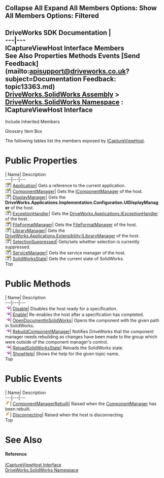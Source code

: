 Collapse All Expand All Members Options: Show All  Members Options: Filtered   
---  
DriveWorks SDK Documentation  |   
---|---  
ICaptureViewHost Interface Members   
See Also Properties Methods Events [Send Feedback](mailto:apisupport@driveworks.co.uk?subject=Documentation Feedback: topic13363.md)  
[DriveWorks.SolidWorks Assembly](topic13342.md) > [DriveWorks.SolidWorks Namespace](topic13345.md) : ICaptureViewHost Interface  
---  
  
Include Inherited Members    


Glossary Item Box

The following tables list the members exposed by [ICaptureViewHost](topic13363.md).

# Public Properties

| Name| Description  
---|---|---  
![ Property](dotnetimages/Property.gif)| [Application](topic13374.md)| Gets a reference to the current application.   
![ Property](dotnetimages/Property.gif)| [ComponentManager](topic13375.md)| Gets the [IComponentManager](topic13385.md) of the host.   
![ Property](dotnetimages/Property.gif)| [DisplayManager](topic13376.md)| Gets the **DriveWorks.Applications.Implementation.Configuration.UIDisplayManager** of the host.   
![ Property](dotnetimages/Property.gif)| [ExceptionHandler](topic13377.md)| Gets the [DriveWorks.Applications.IExceptionHandler](topic207.md) of the host.   
![ Property](dotnetimages/Property.gif)| [FileFormatManager](topic13378.md)| Gets the [FileFormatManager](topic13378.md) of the host.   
![ Property](dotnetimages/Property.gif)| [LibraryManager](topic13379.md)| Gets the [DriveWorks.Applications.Extensibility.ILibraryManager](topic2079.md) of the host.   
![ Property](dotnetimages/Property.gif)| [SelectionSuppressed](topic13380.md)| Gets/sets whether selection is currently suppressed.   
![ Property](dotnetimages/Property.gif)| [ServiceManager](topic13381.md)| Gets the service manager of the host.   
![ Property](dotnetimages/Property.gif)| [SolidWorksState](topic13382.md)| Gets the current state of SolidWorks.   
Top

# Public Methods

| Name| Description  
---|---|---  
![ Method](dotnetimages/Method.gif)| [Disable](topic13368.md)| Disables the host ready for a specification.   
![ Method](dotnetimages/Method.gif)| [Enable](topic13369.md)| Re-enables the host after a specification has completed.   
![ Method](dotnetimages/Method.gif)| [OpenDocumentInSolidWorks](topic13370.md)| Opens the component with the given path in SolidWorks.   
![ Method](dotnetimages/Method.gif)| [RebuildComponentManager](topic13371.md)| Notifies DriveWorks that the component manager needs rebuilding as changes have been made to the group which were outside of the component manager's control.   
![ Method](dotnetimages/Method.gif)| [ReloadSolidWorksState](topic13372.md)| Reloads the SolidWorks state.   
![ Method](dotnetimages/Method.gif)| [ShowHelp](topic13373.md)| Shows the help for the given topic name.   
Top

# Public Events

| Name| Description  
---|---|---  
![ Event](dotnetimages/Event.gif)| [ComponentManagerRebuilt](topic13383.md)| Raised when the [ComponentManager](topic13375.md) has been rebuilt.   
![ Event](dotnetimages/Event.gif)| [Disconnecting](topic13384.md)| Raised when the host is disconnecting.   
Top

# See Also

#### Reference

[ICaptureViewHost Interface](topic13363.md)   
[DriveWorks.SolidWorks Namespace](topic13345.md)


